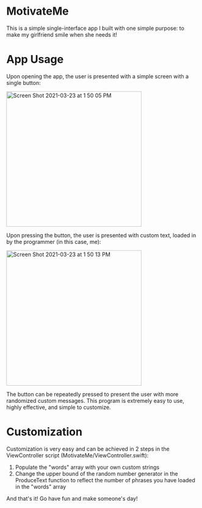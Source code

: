 # MotivateMe

This is a simple single-interface app I built with one simple purpose: to make my girlfriend smile when she needs it!

# App Usage

Upon opening the app, the user is presented with a simple screen with a single button: 

<img width="354" alt="Screen Shot 2021-03-23 at 1 50 05 PM" src="https://user-images.githubusercontent.com/42982968/112206458-f5a4fe00-8be3-11eb-9297-34f8f1fe49ef.png">

Upon pressing the button, the user is presented with custom text, loaded in by the programmer (in this case, me):

<img width="354" alt="Screen Shot 2021-03-23 at 1 50 13 PM" src="https://user-images.githubusercontent.com/42982968/112206554-11100900-8be4-11eb-9c40-fea8d9f7a926.png">

The button can be repeatedly pressed to present the user with more randomized custom messages. This program is extremely easy to use, highly effective, and simple to customize.

# Customization
Customization is very easy and can be achieved in 2 steps in the ViewController script (MotivateMe/ViewController.swift):
1. Populate the "words" array with your own custom strings
2. Change the upper bound of the random number generator in the ProduceText function to reflect the number of phrases you have loaded in the "words" array

And that's it! Go have fun and make someone's day!
